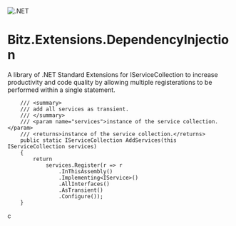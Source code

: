 ![.NET](https://github.com/Scuba-Blue/Bitz.Extensions.DependencyInjection/workflows/.NET/badge.svg)

# Bitz.Extensions.DependencyInjection

A library of .NET Standard Extensions for IServiceCollection to increase productivity and code quality by allowing multiple registerations to be performed within a single statement.


        /// <summary>
        /// add all services as transient.
        /// </summary>
        /// <param name="services">instance of the service collection.</param>
        /// <returns>instance of the service collection.</returns>
        public static IServiceCollection AddServices(this IServiceCollection services)
        {
            return 
                services.Register(r => r
                    .InThisAssembly()
                    .Implementing<IService>()
                    .AllInterfaces()
                    .AsTransient()
                    .Configure());
        }
        
        
c
